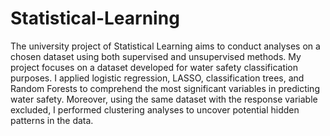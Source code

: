 # Statistical-Learning
The university project of Statistical Learning aims to conduct analyses on a chosen dataset using both supervised and unsupervised methods. My project focuses on a dataset developed for water safety classification purposes. I applied logistic regression, LASSO, classification trees, and Random Forests to comprehend the most significant variables in predicting water safety. Moreover, using the same dataset with the response variable excluded, I performed clustering analyses to uncover potential hidden patterns in the data.

